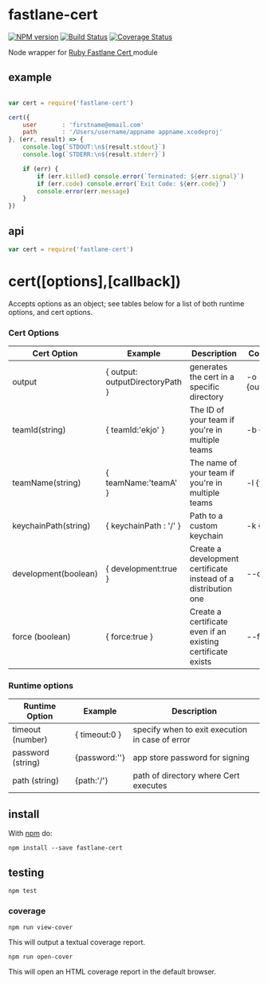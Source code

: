 # fastlane-cert

[![NPM version](https://badge.fury.io/js/fastlane-cert.png)](http://badge.fury.io/js/fastlane-cert)
[![Build Status](https://travis-ci.org/Georgette/fastlane-cert.svg?branch=master)](https://travis-ci.org/Georgette/fastlane-cert)
[![Coverage Status](https://coveralls.io/repos/Georgette/fastlane-cert/badge.png?branch=master)](https://coveralls.io/r/Georgette/fastlane-cert?branch=master)

Node wrapper for [Ruby Fastlane Cert ](https://github.com/fastlane/cert)module

## example

```javascript

var cert = require('fastlane-cert')

cert({
    user       : 'firstname@email.com'
    path       : '/Users/username/appname appname.xcodeproj'
}, (err, result) => {
    console.log(`STDOUT:\n${result.stdout}`)
    console.log(`STDERR:\n${result.stderr}`)

    if (err) {
        if (err.killed) console.error(`Terminated: ${err.signal}`)
        if (err.code) console.error(`Exit Code: ${err.code}`)
        console.error(err.message)
    }
})

```

## api

```javascript
var cert = require('fastlane-cert')

```
# cert([options],[callback])

Accepts options as an object; see tables below for a list of both runtime options, and cert options.

### Cert Options

|Cert Option |Example|Description|Command Executed|
|-------------|-------|-----------|----------------|
| output      | { output: outputDirectoryPath } | generates the cert in a specific directory | -o {outputDirectoryPath} |                                                                                                                  | user (string)       |  { user:username } | Your Apple ID Username | -u {user} |  
| teamId(string) | { teamId:'ekjo' } |   The ID of your team if you're in multiple teams | -b {teamId} |  
| teamName(string) | { teamName:'teamA' }   | The name of your team if you're in multiple teams | -l {teamName}
| keychainPath(string) | { keychainPath : '/' } | Path to a custom keychain | -k {keychainPath}|
| development(boolean) | { development:true } | Create a development certificate instead of a distribution one | --development |
| force (boolean)       | { force:true }  | Create a certificate even if an existing certificate exists | --force |                              

### Runtime options

|Runtime Option |Example|Description|
|----------------|-------|-----------|
|timeout (number)| { timeout:0 } | specify when to exit execution in case of error |
|password (string)| {password:''} | app store password for signing|
|path (string)| {path:'/'} | path of directory where Cert executes|

## install

With [npm](https://npmjs.org) do:

```
npm install --save fastlane-cert
```

## testing

`npm test`

### coverage

`npm run view-cover`

This will output a textual coverage report.

`npm run open-cover`

This will open an HTML coverage report in the default browser.

